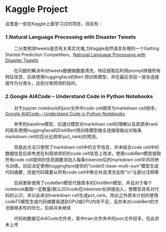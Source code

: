 # Kaggle Project
这里是一些在Kaggle上面学习过的项目，目前有：

### 1.Natural Language Processing with Disaster Tweets
&ensp;&ensp;&ensp;&ensp;二分类预测tweets是否有关真实灾难,为Kaggle自然语言处理的一个Getting Started Prediction Competition。[Natrural Language Processing with Disaster Tweets](https://www.kaggle.com/competitions/nlp-getting-started)

&ensp;&ensp;&ensp;&ensp;在问题的解决中对tweets数据做数据清洗，特征提取后利用prompt拼接所有特征信息，后续使用huggingface的Bert
预训练模型，并在最后添加一层全连接层作为分类头，达到分类预测的目的。
### 2.Google AI4Code – Understand Code in Python Notebooks
&ensp;&ensp;&ensp;&ensp;对于jupyter notebook的json文件中code cell顺序为markdown cell排序。[Google AI4Code – Understand Code in Python Notebooks](https://www.kaggle.com/competitions/AI4Code)

&ensp;&ensp;&ensp;&ensp;参考的baseline模型，仅通过模型对markdown cell的理解以及其顺序rank
的联系使用huggingface的DistilBert预训练模型接全连接层输出对每条markdown cell的百分比顺序(pct_rank)的预测。

&ensp;&ensp;&ensp;&ensp;但是此方法只使用了markdown cell中的文字信息，并未结合code cell中的数据信息后续考虑在利用排序好的code cell信息上改进，使用codeBert模型提取所有code cell提供的信息摘要添加入每条tokenize后的markdown cell中共同参与训练。目前决定使用huggingface提供的“codet5-base-multi-sum”模型生成代码摘要，但是代码需要从所有code cell中聚合并且清洗去除“\n”与部分注释等

&ensp;&ensp;&ensp;&ensp;后续更新使用了codeBert模型代替原本的DistilBert模型，并且对于每个notebook截取一定数量(默认20)code在tokenizer处拼接加入，使模型具有对代码的认识，并以此来对markdown cell生成pct_rank。除此之外原本计划的使用codeT5模型生成代码摘要易遇到GPU或CPU内存不足，且并未对codeBert的方法做根本性的优化，后续并未继续

&ensp;&ensp;&ensp;&ensp;代码和数据见AI4Code文件夹，其中train文件夹中的json文件较多，在此并未上传
